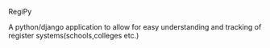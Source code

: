 RegiPy

A python/django application to allow for easy understanding and tracking of register systems(schools,colleges etc.)
